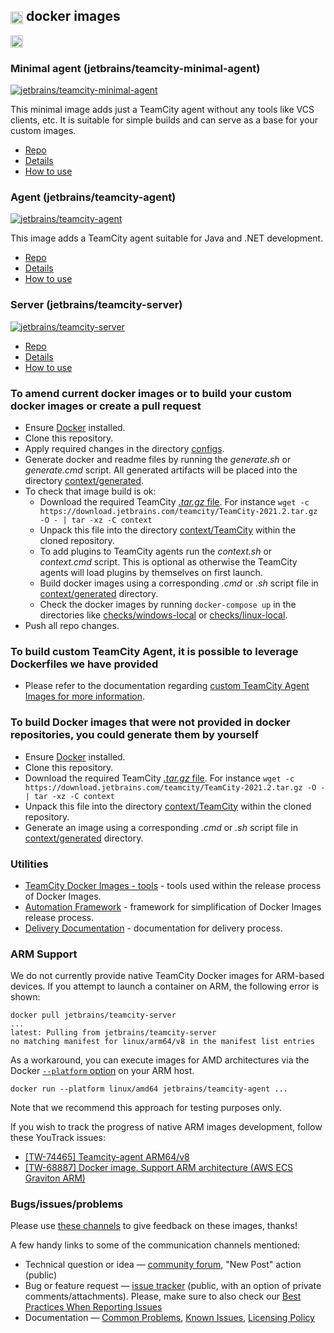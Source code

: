 ## [<img src="https://cdn.worldvectorlogo.com/logos/teamcity.svg" height="20" align="center"/>](https://www.jetbrains.com/teamcity/) docker images

[<img src="http://jb.gg/badges/official.svg" height="20"/>](https://confluence.jetbrains.com/display/ALL/JetBrains+on+GitHub)

### Minimal agent (jetbrains/teamcity-minimal-agent)

[![jetbrains/teamcity-minimal-agent](https://img.shields.io/docker/pulls/jetbrains/teamcity-minimal-agent.svg)](https://hub.docker.com/r/jetbrains/teamcity-minimal-agent/)

This minimal image adds just a TeamCity agent without any tools like VCS clients, etc. It is suitable for simple builds and can serve as a base for your custom images.

- [Repo](https://hub.docker.com/r/jetbrains/teamcity-minimal-agent)
- [Details](context/generated/teamcity-minimal-agent.md)
- [How to use](dockerhub/teamcity-minimal-agent/README.md)

### Agent (jetbrains/teamcity-agent)

[![jetbrains/teamcity-agent](https://img.shields.io/docker/pulls/jetbrains/teamcity-agent.svg)](https://hub.docker.com/r/jetbrains/teamcity-agent/)

This image adds a TeamCity agent suitable for Java and .NET development.

- [Repo](https://hub.docker.com/r/jetbrains/teamcity-agent)
- [Details](context/generated/teamcity-agent.md)
- [How to use](dockerhub/teamcity-agent/README.md)

### Server (jetbrains/teamcity-server)

[![jetbrains/teamcity-server](https://img.shields.io/docker/pulls/jetbrains/teamcity-server.svg)](https://hub.docker.com/r/jetbrains/teamcity-server/)

- [Repo](https://hub.docker.com/r/jetbrains/teamcity-server)
- [Details](context/generated/teamcity-server.md)
- [How to use](dockerhub/teamcity-server/README.md)

### To amend current docker images or to build your custom docker images or create a pull request

- Ensure [Docker](https://www.docker.com/get-started) installed.
- Clone this repository.
- Apply required changes in the directory [configs](configs).
- Generate docker and readme files by running the _generate.sh_ or _generate.cmd_ script. All generated artifacts will be placed into the directory [context/generated](context/generated).
- To check that image build is ok:
  - Download the required TeamCity [_.tar.gz_ file](https://www.jetbrains.com/teamcity/download/#section=section-get). For instance ```wget -c https://download.jetbrains.com/teamcity/TeamCity-2021.2.tar.gz -O - | tar -xz -C context```
  - Unpack this file into the directory [context/TeamCity](context/TeamCity) within the cloned repository.
  - To add plugins to TeamCity agents run the _context.sh_ or _context.cmd_ script. This is optional as otherwise the TeamCity agents will load plugins by themselves on first launch.
  - Build docker images using a corresponding _.cmd_ or _.sh_ script file in [context/generated](context/generated) directory.
  - Check the docker images by running ```docker-compose up``` in the directories like [checks/windows-local](checks/windows-local) or [checks/linux-local](checks/linux-local).
- Push all repo changes.

### To build custom TeamCity Agent, it is possible to leverage Dockerfiles we have provided
- Please refer to the documentation regarding [custom TeamCity Agent Images for more information](custom/README.md).

### To build Docker images that were not provided in docker repositories, you could generate them by yourself

- Ensure [Docker](https://www.docker.com/get-started) installed.
- Clone this repository.
- Download the required TeamCity [_.tar.gz_ file](https://www.jetbrains.com/teamcity/download/#section=section-get). For instance ```wget -c https://download.jetbrains.com/teamcity/TeamCity-2021.2.tar.gz -O - | tar -xz -C context```
- Unpack this file into the directory [context/TeamCity](context/TeamCity) within the cloned repository.
- Generate an image using a corresponding _.cmd_ or _.sh_ script file in [context/generated](context/generated) directory.

### Utilities
- [TeamCity Docker Images - tools](tool) - tools used within the release process of Docker Images.
- [Automation Framework](tool/automation/framework) - framework for simplification of Docker Images release process.
- [Delivery Documentation](docs/DELIVERY.md) - documentation for delivery process.

### ARM Support

We do not currently provide native TeamCity Docker images for ARM-based devices. If you attempt to launch a container on ARM, the following error is shown:

```
docker pull jetbrains/teamcity-server
...
latest: Pulling from jetbrains/teamcity-server
no matching manifest for linux/arm64/v8 in the manifest list entries
```

As a workaround, you can execute images for AMD architectures via the Docker [`--platform` option](https://docs.docker.com/build/building/multi-platform/) on your ARM host.
```
docker run --platform linux/amd64 jetbrains/teamcity-agent ...
```
Note that we recommend this approach for testing purposes only.

If you wish to track the progress of native ARM images development, follow these YouTrack issues:
- [[TW-74465] Teamcity-agent ARM64/v8](https://youtrack.jetbrains.com/issue/TW-74465/Teamcity-agent-ARM64-v8)
- [[TW-68887] Docker image. Support ARM architecture (AWS ECS Graviton ARM)](https://youtrack.jetbrains.com/issue/TW-68887/Docker-image.-Support-ARM-architecture-AWS-ECS-Graviton-ARM)

### Bugs/issues/problems

Please use [these channels](https://www.jetbrains.com/help/teamcity/feedback.html) to give feedback on these images, thanks!

A few handy links to some of the communication channels mentioned:
* Technical question or idea — [community forum](http://jb.gg/teamcity-forum), "New Post" action (public)
* Bug or feature request — [issue tracker](https://youtrack.jetbrains.com/issues/TW) (public, with an option of private comments/attachments). Please, make sure to also check our [Best Practices When Reporting Issues](https://www.jetbrains.com/help/teamcity/reporting-issues.html#Best+Practices+When+Reporting+Issues)
* Documentation — [Common Problems](https://www.jetbrains.com/help/teamcity/common-problems.html), [Known Issues](https://www.jetbrains.com/help/teamcity/known-issues.html), [Licensing Policy](https://www.jetbrains.com/help/teamcity/licensing-policy.html)
